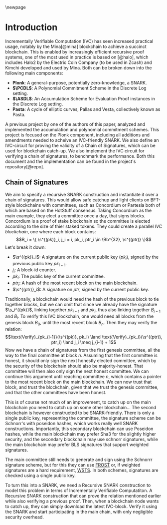 \newpage

# Introduction

Incrementally Verifiable Computation (IVC) has seen increased practical usage,
notably by the Mina[@mina] blockchain to achieve a succinct blockchain. This
is enabled by increasingly efficient recursive proof systems, one of the
most used in practice is based on [@halo], which includes Halo2 by the
Electric Coin Company (to be used in Zcash) and Kimchi developed and used
by Mina. Both can be broken down into the following main components:

- **Plonk**: A general-purpose, potentially zero-knowledge, a SNARK.
- **$\PCDL$**: A Polynomial Commitment Scheme in the Discrete Log setting.
- **$\ASDL$**: An Accumulation Scheme for Evaluation Proof instances in the Discrete Log setting.
- **Pasta**: A cycle of elliptic curves, Pallas and Vesta, collectively known as Pasta.

A previous project by one of the authors of this paper, analyzed and
implemented the accumulation and polynomial commitment schemes. This project
is focused on the Plonk component, including all additions and amendments
needed to acheive an IVC-friendly SNARK. We also define an IVC-circuit
for proving the validity of a Chain of Signatures, which can be used for
blockchain catch-up. We also implement the IVC circuit for verifying a
chain of signatures, to benchmark the performance. Both this document and
the implementation can be found in the project's repository[@repo].

## Chain of Signatures

We aim to specify a recursive SNARK construction and instantiate it over
a chain of signatures. This would allow safe catchup and light clients on
BFT-style blockchains with committees, such as Concordium or Partesia both
of which are based on the HotStuff consensus. Taking Concordium as the main
example, they elect a committee once a day, that signs blocks. Concordium
is a proof of stake blockchain so the committee is elected according to the
size of thier staked tokens. They could create a parallel _IVC blockchain_,
one where each block contains:
$$B_i = \{ \s^{(pk)}_i, j_i = i, pk_i, ptr_i \in \Bb^{32}, \s^{(ptr)} \}$$
Let's break it down:

- $\s^{(pk)}_i$: A signature on the current public key ($pk_i$), signed by the previous public key $pk_{i-1}$.
- $j_i$: A block-id counter.
- $pk_i$: The public key of the current committee.
- $ptr_i$: A hash of the most recent block on the main blockchain.
- $\s^{(ptr)}_i$: A signature on $ptr$, signed by the current public key.

Traditionally, a blockchain would need the hash of the previous block to tie
together blocks, but we can omit that since we already have the signature
$\s_i^{(pk)}$, linking together $pk_{i-1}$ and $pk_i$, thus also linking
together $B_{i-1}$ and $B_i$. To verify this IVC blockchain, one would need
all blocks from the genesis block $B_0$, until the most recent block $B_n$.
Then they may verify the relation:
$$\text{Verify}_{pk_{i-1}}(\s^{(pk)}, pk_i) \land \text{Verify}_{pk_i}(\s^{(ptr)}, ptr_i) \land j_i \meq j_{i-1} + 1$$
Now we have a chain of signatures from the first genesis committee, all the
way to the final committee at block $n$. Assuming that the first committee
is honest, it should only sign the next honestly elected committee, which
by the security of the blockchain should also be majority-honest. That
committee will then also only sign the next honest committee. We can continue
this argument until reaching committee $n$, which contains a pointer to the
most recent block on the main blockchain. We can now trust that block, and
trust the blockchain, given that we trust the genesis committee, and that
the other committees have been honest.

This is of course not much of an improvement, to catch up on the main
blockchain you need to catch up on some other blockchain... The second
blockchain is however constructed to be SNARK-friendly. There is only a
single public key, representing the committee, the signature scheme can be
Schnorr's with poseidon hashes, which works really well SNARK constructions.
Importantly, this secondary blockchain can use Poseidon hashes, while the
main blockchain may prefer Sha3 for the slightly higher security, and the
secondary blockchain may use schnorr signatures, while the main blockchain
may prefer BLS signatures that support weighted signatures.

The main committee still needs to generate and sign using
the Schnorrr signature scheme, but for this they can use
[FROST](https://doi.org/10.1007/978-3-030-81652-0_2) or, if weighted signatures
are a hard requirement, [WSTS](https://stacks-sbtc.github.io/wsts/wsts.pdf). In
both schemes, signatures are checked using a single public key.

To turn this into a SNARK, we need a Recursive SNARK construction to model
this problem in terms of Incrementally Verifiable Computatiton. A Recursive
SNARK construction that can prove the relation mentioned earlier while also
verifying a previous proof. Then, when a blockchain node wants to catch up,
they can simply download the latest IVC-block. Verify it using the SNARK and
start participating in the main chain, with only negligible security overhead.

